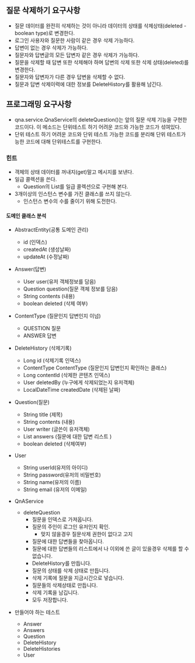 ## 질문 삭제하기 요구사항
- 질문 데이터를 완전히 삭제하는 것이 아니라 데이터의 상태를 삭제상태(deleted - boolean type)로 변경한다.
- 로그인 사용자와 질문한 사람이 같은 경우 삭제 가능하다.
- 답변이 없는 경우 삭제가 가능하다.
- 질문자와 답변글의 모든 답변자 같은 경우 삭제가 가능하다.
- 질문을 삭제할 때 답변 또한 삭제해야 하며 답변의 삭제 또한 삭제 상태(deleted)를 변경한다.
- 질문자와 답변자가 다른 경우 답변을 삭제할 수 없다.
- 질문과 답변 삭제이력에 대한 정보를 DeleteHistory를 활용해 남긴다.

## 프로그래밍 요구사항
- qna.service.QnaService의 deleteQuestion()는 앞의 질문 삭제 기능을 구현한 코드이다.
이 메소드는 단위테스트 하기 어려운 코드와 가능한 코드가 섞여있다.
- 단위 테스트 하기 어려운 코드와 단위 테스트 가능한 코드를 분리해 단위 테스트가능한 코드에 대해 단위테스트를 구현한다.

### 힌트
- 객체의 상태 데이터를 꺼내지(get)말고 메시지를 보낸다.
- 일급 콜렉션을 쓴다.
    - Question의 List를 일급 콜렉션으로 구현해 본다.
- 3개이상의 인스턴스 변수를 가진 클래스를 쓰지 않는다.
    - 인스턴스 변수의 수를 줄이기 위해 도전한다.



#### 도메인 클래스 분석

- AbstractEntity(공통 도메인 관리)
    - id (인덱스)
    - createdAt (생성날짜)
    - updateAt (수정날짜)    
- Answer(답변)
    - User user(유저 객체정보를 담음)
    - Question question(질문 객체 정보를 담음)
    - String contents (내용)
    - boolean deleted (삭제 여부)
- ContentType (질문인지 답변인지 이넘)
    - QUESTION 질문
    - ANSWER 답변
- DeleteHistory (삭제기록)
    - Long id (삭제기록 인덱스) 
    - ContentType ContentType (질문인지 답변인지 확인하는 클래스)
    - Long contentId (삭제한 콘텐츠 인덱스)
    - User deletedBy (누구에게 삭제되었는지 유저객체)
    - LocalDateTime createdDate (삭제된 날짜) 
- Question(질문)
    - String title (제목)
    - String contents (내용)
    - User writer (글쓴이 유저객체)
    - List<Answer> answers (질문에 대한 답변 리스트 )
    - boolean deleted (삭제여부)
- User
    - String userId(유저의 아이디)
    - String password(유저의 비밀번호)
    - String name(유저의 이름)
    - String email (유저의 이메일)
    
    
- QnAService
    - deleteQuestion
        - 질문을 인덱스로 가져옵니다.
        - 질문의 주인이 로그인 유저인지 확인.
            - 맞지 않을경우 질문삭제 권한이 없다고 고지
        - 질문에 대한 답변들을 찾아옵니다.
        - 질문에 대한 답변들의 리스트에서 나 이외에 쓴 글이 있을경우 삭제를 할 수 없습니다.
        - DeleteHistory를 만듭니다.
        - 질문의 상태를 삭제 상태로 만듭니다.
        - 삭제 기록에 질문을 지금시간으로 넣습니다.
        - 질문들의 삭제상태로 만듭니다.
        - 삭제 기록을 남깁니다.
        - 모두 저장합니다.
        
- 만들어야 하는 테스트
    - Answer
    - Answers  
    - Question
    - DeleteHistory
    - DeleteHistories
    - User
    
    
